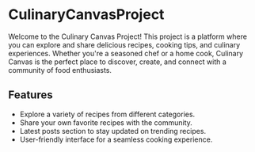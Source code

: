 # CulinaryCanvasProject

Welcome to the Culinary Canvas Project! This project is a platform where you can explore and share delicious recipes, cooking tips, and culinary experiences. Whether you're a seasoned chef or a home cook, Culinary Canvas is the perfect place to discover, create, and connect with a community of food enthusiasts.

## Features

- Explore a variety of recipes from different categories.
- Share your own favorite recipes with the community.
- Latest posts section to stay updated on trending recipes.
- User-friendly interface for a seamless cooking experience.


